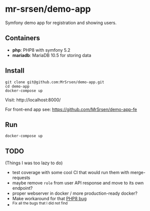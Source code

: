 # mr-srsen/demo-app

Symfony demo app for registration and showing users.

## Containers

* **php**: PHP8 with symfony 5.2
* **mariadb**: MariaDB 10.5 for storing data

## Install

```shell
git clone git@github.com:MrSrsen/demo-app.git
cd demo-app
docker-compose up
```

Visit: http://localhost:8000/

For front-end app see: https://github.com/MrSrsen/demo-app-fe

## Run

```shell
docker-compose up
```

## TODO

(Things I was too lazy to do)

* test coverage with some cool CI that would run them with merge-requests
* maybe remove `role` from user API response and move to its own endpoint?
* proper webserver in docker / more production-ready docker?
* Make workaround for that [PHP8 bug](https://www.youtube.com/watch?v=dQw4w9WgXcQ)
* <sup>Fix all the bugs that I did not find</sup>
